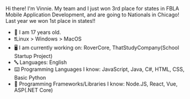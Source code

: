<!--
**vinniehat/vinniehat** is a ✨ _special_ ✨ repository because its `README.md` (this file) appears on your GitHub profile.

Here are some ideas to get you started:

- 🔭 I’m currently working on ...
- 🌱 I’m currently learning ...
- 👯 I’m looking to collaborate on ...
- 🤔 I’m looking for help with ...
- 💬 Ask me about ...
- 📫 How to reach me: ...
- 😄 Pronouns: ...
- ⚡ Fun fact: ...
-->

Hi there! I'm Vinnie. My team and I just won 3rd place for states in FBLA Mobile Application Development, and are going to Nationals in Chicago! Last year we won 1st place in states!!

- 🐧 I am 17 years old.
- ❗Linux > Windows > MacOS
- 🖥️ I am currently working on: RoverCore, ThatStudyCompany(School Startup Project)
- 🔤 Languages: English
- ⌨️ Programming Languages I know: JavaScript, Java, C#, HTML, CSS, Basic Python
- 🔢 Programming Frameworks/Libraries I know: Node.JS, React, Vue, ASP(.NET Core)
